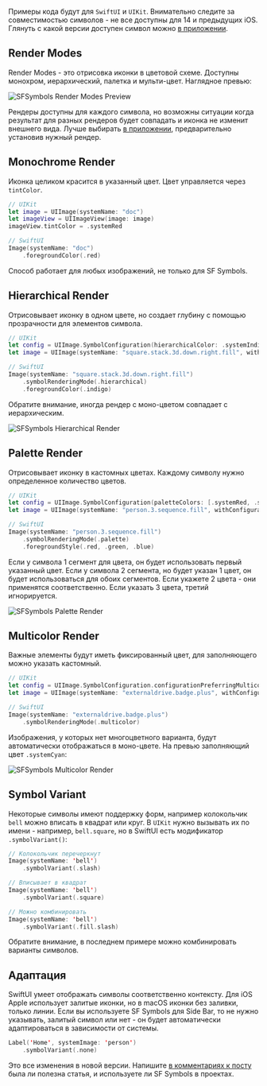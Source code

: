 Примеры кода будут для `SwiftUI` и `UIKit`. Внимательно следите за совместимостью символов - не все доступны для 14 и предыдущих iOS. Глянуть с какой версии доступен символ можно [в приложении](https://developer.apple.com/sf-symbols/).

## Render Modes

Render Modes - это отрисовка иконки в цветовой схеме. Доступны монохром, иерархический, палетка и мульти-цвет. Наглядное превью:

![SFSymbols Render Modes Preview](https://cdn.sparrowcode.io/articles/sf-symbols-3/render-modes-preview.jpg)

Рендеры доступны для каждого символа, но возможны ситуации когда результат для разных рендеров будет совпадать и иконка не изменит внешнего вида. Лучше выбирать [в приложении](https://developer.apple.com/sf-symbols/), предварительно установив нужный рендер.

## Monochrome Render

Иконка целиком красится в указанный цвет. Цвет управляется через `tintColor`.

```swift
// UIKit
let image = UIImage(systemName: "doc")
let imageView = UIImageView(image: image)
imageView.tintColor = .systemRed

// SwiftUI
Image(systemName: "doc")
    .foregroundColor(.red)
```

Способ работает для любых изображений, не только для SF Symbols.

## Hierarchical Render

Отрисовывает иконку в одном цвете, но создает глубину с помощью прозрачности для элементов символа.

```swift
// UIKit
let config = UIImage.SymbolConfiguration(hierarchicalColor: .systemIndigo)
let image = UIImage(systemName: "square.stack.3d.down.right.fill", withConfiguration: config)

// SwiftUI
Image(systemName: "square.stack.3d.down.right.fill")
    .symbolRenderingMode(.hierarchical)
    .foregroundColor(.indigo)
```

Обратите внимание, иногда рендер с моно-цветом совпадает с иерархическим.

![SFSymbols Hierarchical Render](https://cdn.sparrowcode.io/articles/sf-symbols-3/hierarchical-render.jpg)

## Palette Render

Отрисовывает иконку в кастомных цветах. Каждому символу нужно определенное количество цветов.

```swift
// UIKit
let config = UIImage.SymbolConfiguration(paletteColors: [.systemRed, .systemGreen, .systemBlue])
let image = UIImage(systemName: "person.3.sequence.fill", withConfiguration: config)

// SwiftUI
Image(systemName: "person.3.sequence.fill")
    .symbolRenderingMode(.palette)
    .foregroundStyle(.red, .green, .blue)
```

Если у символа 1 сегмент для цвета, он будет использовать первый указанный цвет. Если у символа 2 сегмента, но будет указан 1 цвет, он будет использоваться для обоих сегментов. Если укажете 2 цвета - они применятся соответственно. Если указать 3 цвета, третий игнорируется.

![SFSymbols Palette Render](https://cdn.sparrowcode.io/articles/sf-symbols-3/palette-render.jpg)

## Multicolor Render

Важные элементы будут иметь фиксированный цвет, для заполняющего можно указать кастомный.

```swift
// UIKit
let config = UIImage.SymbolConfiguration.configurationPreferringMulticolor()
let image = UIImage(systemName: "externaldrive.badge.plus", withConfiguration: config)

// SwiftUI
Image(systemName: "externaldrive.badge.plus")
    .symbolRenderingMode(.multicolor)
```

Изображения, у которых нет многоцветного варианта, будут автоматически отображаться в моно-цвете. На превью заполняющий цвет `.systemCyan`:

![SFSymbols Multicolor Render](https://cdn.sparrowcode.io/articles/sf-symbols-3/multicolor-render.jpg)

## Symbol Variant

Некоторые символы имеют поддержку форм, например колокольчик `bell` можно вписать в квадрат или круг. В `UIKit` нужно вызывать их по имени - например, `bell.square`, но в SwiftUI есть модификатор `.symbolVariant()`:

```swift
// Колокольчик перечеркнут
Image(systemName: 'bell')
    .symbolVariant(.slash)

// Вписывает в квадрат
Image(systemName: 'bell')
    .symbolVariant(.square)

// Можно комбинировать
Image(systemName: 'bell')
    .symbolVariant(.fill.slash)
```

Обратите внимание, в последнем примере можно комбинировать варианты символов.

## Адаптация

SwiftUI умеет отображать символы соответственно контексту. Для iOS Apple использует залитые иконки, но в macOS иконки без заливки, только линии. Если вы используете SF Symbols для Side Bar, то не нужно указывать, залитый символ или нет - он будет автоматически адаптироваться в зависимости от системы.

```swift
Label('Home', systemImage: 'person')
    .symbolVariant(.none)
```

Это все изменения в новой версии. Напишите [в комментариях к посту](https://t.me/sparrowcode/82) была ли полезна статья, и используете ли SF Symbols в проектах.

